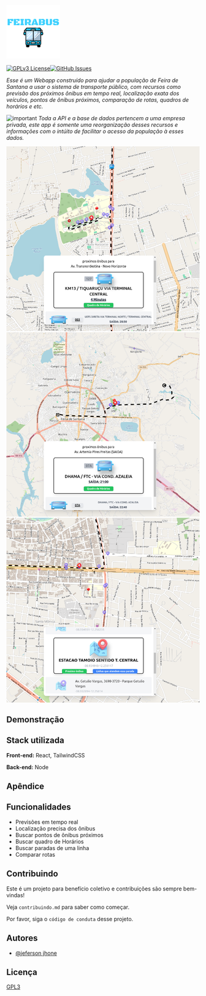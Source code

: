 ![Logo](https://raw.githubusercontent.com/jefersonjhone/feirabus/main/public/logo_feirabus.png)

[![GPLv3 License](https://img.shields.io/badge/License-GPL%20v3-yellow.svg)](https://opensource.org/licenses/)[![GitHub Issues](https://img.shields.io/github/issues/Jefersonjhone/feirabus.svg)](https://github.com/Jefersonjhone/feirabus/issues)

*Esse é um Webapp construído para ajudar a população de Feira de Santana a usar o sistema de transporte público, com recursos como previsão dos próximos ônibus em tempo real, localização exata dos veículos, pontos de ônibus próximos, comparação de rotas, quadros de horários e etc.*

![important](https://img.shields.io/badge/-aviso%20importante!-yellow)
*Toda a API e a base de dados pertencem a uma empresa privada, este app é somente uma reorganização desses recursos e informações com o intúito de facilitar o acesso da população à esses dados.*

![Sreenshot 1](https://raw.githubusercontent.com/jefersonjhone/feirabus/main/images/image1.png)
![Screenshot 2](https://raw.githubusercontent.com/jefersonjhone/feirabus/main/images/image2.png)
![Screenshot 3](https://raw.githubusercontent.com/jefersonjhone/feirabus/main/images/image3.png)

## Demonstração



## Stack utilizada

**Front-end:** React, TailwindCSS

**Back-end:** Node


## Apêndice




## Funcionalidades

- Previsões em tempo real
- Localização precisa dos ônibus
- Buscar pontos de ônibus próximos
- Buscar quadro de Horários
- Buscar paradas de uma linha
- Comparar rotas


## Contribuindo

Este é um projeto para benefício coletivo e contribuições são sempre bem-vindas!

Veja `contribuindo.md` para saber como começar.

Por favor, siga o `código de conduta` desse projeto.


## Autores

- [@jeferson jhone](https://www.github.com/jefersonjhone)



## Licença

[GPL3](https://choosealicense.com/licenses/gpl-3.0/)

